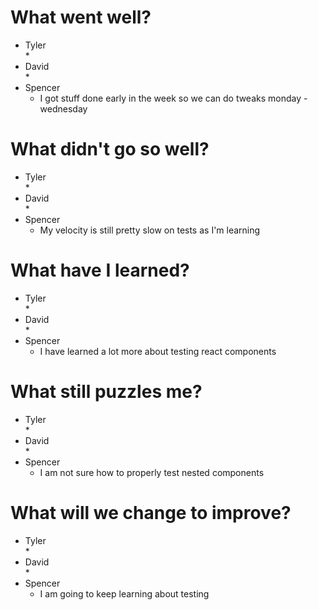 # What went well?   

* Tyler   
    * 
* David   
    * 
* Spencer   
    * I got stuff done early in the week so we can do tweaks monday - wednesday
    
# What didn't go so well?   

* Tyler    
    * 
* David  
    * 
* Spencer  
    * My velocity is still pretty slow on tests as I'm learning

# What have I learned?   

* Tyler     
    * 
* David   
    * 
* Spencer   
    * I have learned a lot more about testing react components

# What still puzzles me?   

* Tyler   
    * 
* David   
    * 
* Spencer   
    * I am not sure how to properly test nested components

# What will we change to improve?   

* Tyler   
    * 
* David   
    * 
* Spencer   
    * I am going to keep learning about testing
